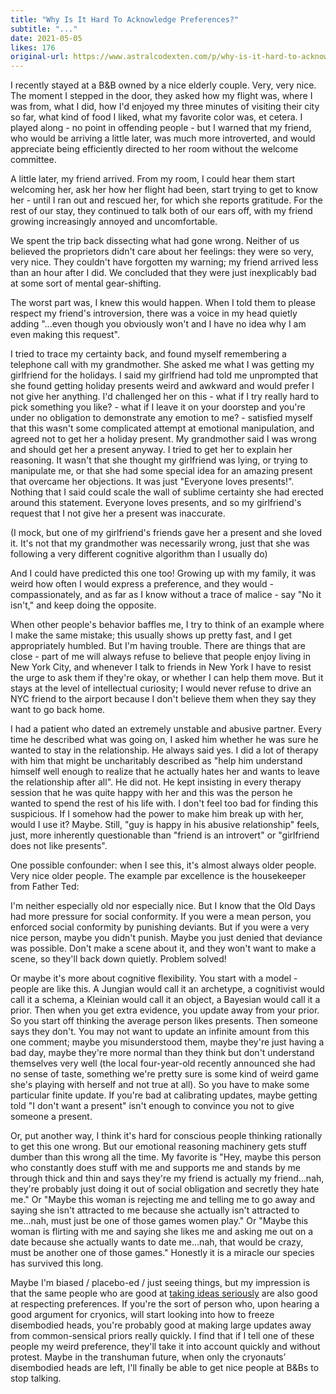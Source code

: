 ```yaml
---
title: "Why Is It Hard To Acknowledge Preferences?"
subtitle: "..."
date: 2021-05-05
likes: 176
original-url: https://www.astralcodexten.com/p/why-is-it-hard-to-acknowledge-preferences
---
```

I recently stayed at a B&B owned by a nice elderly couple. Very, very nice. The moment I stepped in the door, they asked how my flight was, where I was from, what I did, how I'd enjoyed my three minutes of visiting their city so far, what kind of food I liked, what my favorite color was, et cetera. I played along - no point in offending people - but I warned that my friend, who would be arriving a little later, was much more introverted, and would appreciate being efficiently directed to her room without the welcome committee.

A little later, my friend arrived. From my room, I could hear them start welcoming her, ask her how her flight had been, start trying to get to know her - until I ran out and rescued her, for which she reports gratitude. For the rest of our stay, they continued to talk both of our ears off, with my friend growing increasingly annoyed and uncomfortable.

We spent the trip back dissecting what had gone wrong. Neither of us believed the proprietors didn't care about her feelings: they were so very, very nice. They couldn't have forgotten my warning; my friend arrived less than an hour after I did. We concluded that they were just inexplicably bad at some sort of mental gear-shifting.

The worst part was, I knew this would happen. When I told them to please respect my friend's introversion, there was a voice in my head quietly adding "...even though you obviously won't and I have no idea why I am even making this request". 

I tried to trace my certainty back, and found myself remembering a telephone call with my grandmother. She asked me what I was getting my girlfriend for the holidays. I said my girlfriend had told me unprompted that she found getting holiday presents weird and awkward and would prefer I not give her anything. I'd challenged her on this - what if I try really hard to pick something you like? - what if I leave it on your doorstep and you're under no obligation to demonstrate any emotion to me? - satisfied myself that this wasn't some complicated attempt at emotional manipulation, and agreed not to get her a holiday present. My grandmother said I was wrong and should get her a present anyway. I tried to get her to explain her reasoning. It wasn't that she thought my girlfriend was lying, or trying to manipulate me, or that she had some special idea for an amazing present that overcame her objections. It was just "Everyone loves presents!". Nothing that I said could scale the wall of sublime certainty she had erected around this statement. Everyone loves presents, and so my girlfriend's request that I not give her a present was inaccurate.

(I mock, but one of my girlfriend's friends gave her a present and she loved it. It's not that my grandmother was necessarily wrong, just that she was following a very different cognitive algorithm than I usually do)

And I could have predicted this one too! Growing up with my family, it was weird how often I would express a preference, and they would - compassionately, and as far as I know without a trace of malice - say "No it isn't," and keep doing the opposite.

When other people's behavior baffles me, I try to think of an example where I make the same mistake; this usually shows up pretty fast, and I get appropriately humbled. But I'm having trouble. There are things that are close - part of me will always refuse to believe that people enjoy living in New York City, and whenever I talk to friends in New York I have to resist the urge to ask them if they're okay, or whether I can help them move. But it stays at the level of intellectual curiosity; I would never refuse to drive an NYC friend to the airport because I don't believe them when they say they want to go back home.

I had a patient who dated an extremely unstable and abusive partner. Every time he described what was going on, I asked him whether he was sure he wanted to stay in the relationship. He always said yes. I did a lot of therapy with him that might be uncharitably described as "help him understand himself well enough to realize that he actually hates her and wants to leave the relationship after all". He did not. He kept insisting in every therapy session that he was quite happy with her and this was the person he wanted to spend the rest of his life with. I don't feel too bad for finding this suspicious. If I somehow had the power to make him break up with her, would I use it? Maybe. Still, "guy is happy in his abusive relationship" feels, just, more inherently questionable than "friend is an introvert" or "girlfriend does not like presents".

One possible confounder: when I see this, it's almost always older people. Very nice older people. The example par excellence is the housekeeper from Father Ted:

I'm neither especially old nor especially nice. But I know that the Old Days had more pressure for social conformity. If you were a mean person, you enforced social conformity by punishing deviants. But if you were a very nice person, maybe you didn't punish. Maybe you just denied that deviance was possible. Don't make a scene about it, and they won't want to make a scene, so they'll back down quietly. Problem solved! 

Or maybe it's more about cognitive flexibility. You start with a model - people are like this. A Jungian would call it an archetype, a cognitivist would call it a schema, a Kleinian would call it an object, a Bayesian would call it a prior. Then when you get extra evidence, you update away from your prior. So you start off thinking the average person likes presents. Then someone says they don't. You may not want to update an infinite amount from this one comment; maybe you misunderstood them, maybe they're just having a bad day, maybe they're more normal than they think but don't understand themselves very well (the local four-year-old recently announced she had no sense of taste, something we're pretty sure is some kind of weird game she's playing with herself and not true at all). So you have to make some particular finite update. If you're bad at calibrating updates, maybe getting told "I don't want a present" isn't enough to convince you not to give someone a present.

Or, put another way, I think it's hard for conscious people thinking rationally to get this one wrong. But our emotional reasoning machinery gets stuff dumber than this wrong all the time. My favorite is "Hey, maybe this person who constantly does stuff with me and supports me and stands by me through thick and thin and says they're my friend is actually my friend...nah, they're probably just doing it out of social obligation and secretly they hate me." Or "Maybe this woman is rejecting me and telling me to go away and saying she isn't attracted to me because she actually isn't attracted to me...nah, must just be one of those games women play." Or "Maybe this woman is flirting with me and saying she likes me and asking me out on a date because she actually wants to date me...nah, that would be crazy, must be another one of those games." Honestly it is a miracle our species has survived this long.

Maybe I'm biased / placebo-ed / just seeing things, but my impression is that the same people who are good at [taking ideas seriously](https://www.lesswrong.com/posts/Q8jyAdRYbieK8PtfT/taking-ideas-seriously) are also good at respecting preferences. If you're the sort of person who, upon hearing a good argument for cryonics, will start looking into how to freeze disembodied heads, you're probably good at making large updates away from common-sensical priors really quickly. I find that if I tell one of these people my weird preference, they'll take it into account quickly and without protest. Maybe in the transhuman future, when only the cryonauts’ disembodied heads are left, I'll finally be able to get nice people at B&Bs to stop talking.
